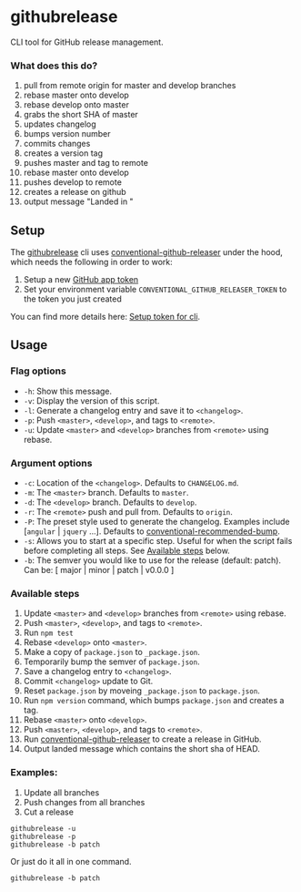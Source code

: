 # githubrelease

CLI tool for GitHub release management.

### What does this do?
1. pull from remote origin for master and develop branches
2. rebase master onto develop
3. rebase develop onto master
4. grabs the short SHA of master
5. updates changelog
6. bumps version number
7. commits changes
8. creates a version tag
9. pushes master and tag to remote
10. rebase master onto develop
11. pushes develop to remote
12. creates a release on github
13. output message "Landed in <shortsha>"

## Setup

The [githubrelease][githubrelease] cli uses [conventional-github-releaser][conventional-github-releaser] under the hood, which needs the following in order to work:

1. Setup a new [GitHub app token][newtoken]
2. Set your environment variable `CONVENTIONAL_GITHUB_RELEASER_TOKEN` to the token you just created

You can find more details here: [Setup token for cli][setup-token-for-cli].

## Usage

### Flag options
* `-h`: Show this message.
* `-v`: Display the version of this script.
* `-l`: Generate a changelog entry and save it to `<changelog>`.
* `-p`: Push `<master>`, `<develop>`, and tags to `<remote>`.
* `-u`: Update `<master>` and `<develop>` branches from `<remote>` using rebase.

### Argument options
* `-c`: Location of the `<changelog>`. Defaults to `CHANGELOG.md`.
* `-m`: The `<master>` branch. Defaults to `master`.
* `-d`: The `<develop>` branch. Defaults to `develop`.
* `-r`: The `<remote>` push and pull from. Defaults to `origin`.
* `-P`: The preset style used to generate the changelog. Examples include [`angular` | `jquery` ...]. Defaults to [conventional-recommended-bump][conventional-recommended-bump].
* `-s`: Allows you to start at a specific step. Useful for when the script fails before completing all steps. See [Available steps](#available-steps) below.
* `-b`: The semver you would like to use for the release (default: patch). Can be: [ major | minor | patch | v0.0.0 ]

### Available steps
1. Update `<master>` and `<develop>` branches from `<remote>` using rebase.
2. Push `<master>`, `<develop>`, and tags to `<remote>`.
3. Run `npm test`
4. Rebase `<develop>` onto `<master>`.
5. Make a copy of `package.json` to `_package.json`.
6. Temporarily bump the semver of `package.json`.
7. Save a changelog entry to `<changelog>`.
8. Commit `<changelog>` update to Git.
9. Reset `package.json` by moveing `_package.json` to `package.json`.
10. Run `npm version` command, which bumps `package.json` and creates a tag.
11. Rebase `<master>` onto `<develop>`.
12. Push `<master>`, `<develop>`, and tags to `<remote>`.
13. Run [conventional-github-releaser][conventional-github-releaser] to create a release in GitHub.
14. Output landed message which contains the short sha of HEAD.

### Examples:
1. Update all branches
2. Push changes from all branches
3. Cut a release

```shell
githubrelease -u
githubrelease -p
githubrelease -b patch
```

Or just do it all in one command.

```shell
githubrelease -b patch
```

[conventional-github-releaser]: https://github.com/stevemao/conventional-github-releaser
[conventional-recommended-bump]: https://github.com/stevemao/conventional-recommended-bump
[githubrelease]: https://github.com/psyrendust/githubrelease
[newtoken]: https://github.com/settings/tokens/new
[setup-token-for-cli]: https://github.com/stevemao/conventional-github-releaser#setup-token-for-cli
